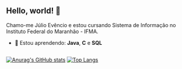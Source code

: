 ## Hello, world! 👋

Chamo-me Júlio Evêncio e estou cursando Sistema de Informação no Instituto Federal do Maranhão - IFMA.

- 🌱 Estou aprendendo: **Java**, **C** e **SQL**

##

[![Anurag's GitHub stats](https://github-readme-stats.vercel.app/api?username=JulioEvencio)](https://github.com/anuraghazra/github-readme-stats)
[![Top Langs](https://github-readme-stats.vercel.app/api/top-langs/?username=JulioEvencio&layout=compact)](https://github.com/anuraghazra/github-readme-stats)

<!--
**JulioEvencio/JulioEvencio** is a ✨ _special_ ✨ repository because its `README.md` (this file) appears on your GitHub profile.

Here are some ideas to get you started:

- 🔭 I’m currently working on ...
- 🌱 I’m currently learning ...
- 👯 I’m looking to collaborate on ...
- 🤔 I’m looking for help with ...
- 💬 Ask me about ...
- 📫 How to reach me: ...
- 😄 Pronouns: ...
- ⚡ Fun fact: ...
-->
